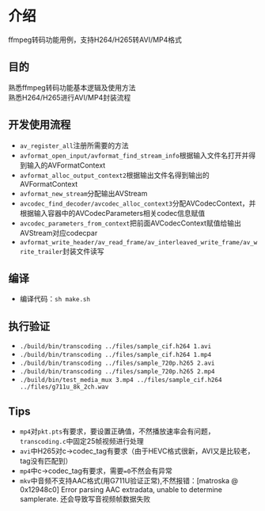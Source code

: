
# 介绍
ffmpeg转码功能用例，支持H264/H265转AVI/MP4格式

## 目的
熟悉ffmpeg转码功能基本逻辑及使用方法  
熟悉H264/H265进行AVI/MP4封装流程

## 开发使用流程
* `av_register_all`注册所需要的方法  
* `avformat_open_input/avformat_find_stream_info`根据输入文件名打开并得到输入的AVFormatContext  
* `avformat_alloc_output_context2`根据输出文件名得到输出的AVFormatContext  
* `avformat_new_stream`分配输出AVStream  
* `avcodec_find_decoder/avcodec_alloc_context3`分配AVCodecContext，并根据输入容器中的AVCodecParameters相关codec信息赋值  
* `avcodec_parameters_from_context`把前面AVCodecContext赋值给输出AVStream对应codecpar  
* `avformat_write_header/av_read_frame/av_interleaved_write_frame/av_write_trailer`封装文件读写  

## 编译
* 编译代码：`sh make.sh`  

## 执行验证
* `./build/bin/transcoding ../files/sample_cif.h264 1.avi`  
* `./build/bin/transcoding ../files/sample_cif.h264 1.mp4`  
* `./build/bin/transcoding ../files/sample_720p.h265 2.avi`  
* `./build/bin/transcoding ../files/sample_720p.h265 2.mp4`  
* `./build/bin/test_media_mux 3.mp4 ../files/sample_cif.h264 ../files/g711u_8k_2ch.wav`

## Tips
* `mp4`对`pkt.pts`有要求，要设置正确值，不然播放速率会有问题，`transcoding.c`中固定25帧视频进行处理  
* `avi`中H265对c->codec_tag有要求（由于HEVC格式很新，AVI又是比较老，tag没有匹配到）  
* `mp4`中c->codec_tag有要求，需要`=0`不然会有异常  
* `mkv`中音频不支持AAC格式(用G711U验证正常),不然报错：[matroska @ 0x12948c0] Error parsing AAC extradata, unable to determine samplerate. 还会导致写音视频帧数据失败  


